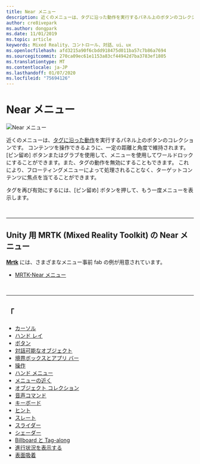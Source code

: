```yaml
---
title: Near メニュー
description: 近くのメニューは、タグに沿った動作を実行するパネル上のボタンのコレクションです。
author: cre8ivepark
ms.author: dongpark
ms.date: 11/01/2019
ms.topic: article
keywords: Mixed Reality、コントロール、対話、ui、ux
ms.openlocfilehash: afd3215a90f6cbdd918475d011ba57c7b86a7694
ms.sourcegitcommit: 270ca09ec61e1153a83cf44942d7ba3783ef1805
ms.translationtype: MT
ms.contentlocale: ja-JP
ms.lasthandoff: 01/07/2020
ms.locfileid: "75694126"
---
```

# <a name="near-menu"></a>Near メニュー

![Near メニュー](images/UX/UX_Hero_NearMenu.jpg)

近くのメニューは、[タグに沿った動作](billboarding-and-tag-along.md#what-is-a-tag-along)を実行するパネル上のボタンのコレクションです。 コンテンツを操作できるように、一定の距離と角度で維持されます。 [ピン留め] ボタンまたはグラブを使用して、メニューを使用してワールドロックにすることができます。また、タグの動作を無効にすることもできます。 これにより、フローティングメニューによって処理されることなく、ターゲットコンテンツに焦点を当てることができます。

タグを再び有効にするには、[ピン留め] ボタンを押して、もう一度メニューを表示します。

<br>

---

## <a name="near-menu-in-mrtk-mixed-reality-toolkit-for-unity"></a>Unity 用 MRTK (Mixed Reality Toolkit) の Near メニュー
**[Mrtk](https://github.com/Microsoft/MixedRealityToolkit-Unity)** には、さまざまなメニュー事前 fab の例が用意されています。

* [MRTK-Near メニュー](https://microsoft.github.io/MixedRealityToolkit-Unity/Documentation/README_NearMenu.html)


<br>

---


## <a name="see-also"></a>「

* [カーソル](cursors.md)
* [ハンド レイ](point-and-commit.md)
* [ボタン](button.md)
* [対話可能なオブジェクト](interactable-object.md)
* [境界ボックスとアプリ バー](app-bar-and-bounding-box.md)
* [操作](direct-manipulation.md)
* [ハンド メニュー](hand-menu.md)
* [メニューの近く](near-menu.md)
* [オブジェクト コレクション](object-collection.md)
* [音声コマンド](voice-input.md)
* [キーボード](keyboard.md)
* [ヒント](tooltip.md)
* [スレート](slate.md)
* [スライダー](slider.md)
* [シェーダー](shader.md)
* [Billboard と Tag-along](billboarding-and-tag-along.md)
* [進行状況を表示する](progress.md)
* [表面吸着](surface-magnetism.md)
